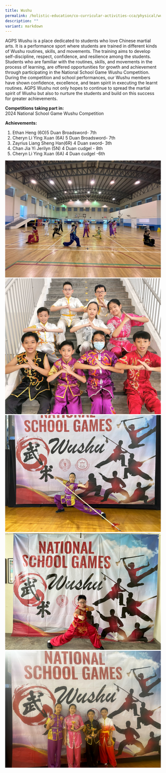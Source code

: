 ```yaml
---
title: Wushu
permalink: /holistic-education/co-curricular-activities-cca/physical/wushu/
description: ""
variant: markdown
---
```

AGPS Wushu is a place dedicated to students who love Chinese martial arts. It is a performance sport where students are trained in different kinds of Wushu routines, skills, and movements. The training aims to develop self-discipline, respect, confidence, and resilience among the students. Students who are familiar with the routines, skills, and movements in the process of learning, are offered opportunities for growth and achievement through participating in the National School Game Wushu Competition. During the competition and school performances, our Wushu members have shown confidence, excellence, and team spirit in executing the learnt routines. AGPS Wushu not only hopes to continue to spread the martial spirit of Wushu but also to nurture the students and build on this success for greater achievements.

**Competitions taking part in:**<br>
2024 National School Game Wushu Competition

**Achievements:**<br>
1. Ethan Heng (6O)5 Duan Broadsword- 7th<br>
2. Cheryn Li Ying Xuan (6A) 5 Duan Broadsword- 7th<br>
3. Zayrius Liang Sheng Han(6R) 4 Duan sword- 3th<br>
4. Chan Jia Yi Jerilyn (5N) 4 Duan cudgel - 8th<br>
5. Cheryn Li Ying Xuan (6A) 4 Duan cudgel -6th

![](/images/CCA/Physical/Wushu/Rehersal_for_CNY.jpg)<br>
![](/images/CCA/Physical/Wushu/CNY_2024.jpg)<br>
![](/images/CCA/Physical/Wushu/NSG_2024__1_.jpg)<br>
![](/images/CCA/Physical/Wushu/NSG_2024__2_.jpg)<br>
![](/images/CCA/Physical/Wushu/NSG__3_.jpg)